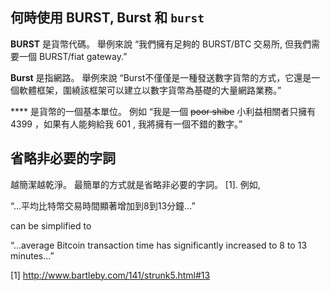 <languages/>

何時使用 BURST, Burst 和 `burst`
--------------------------------

**BURST** 是貨幣代碼。 舉例來說 “我們擁有足夠的 BURST/BTC 交易所, 但我們需要一個 BURST/fiat gateway.”

**Burst** 是指網路。 舉例來說 “Burst不僅僅是一種發送數字貨幣的方式，它還是一個軟體框架，圍繞該框架可以建立以數字貨幣為基礎的大量網路業務。”

**** 是貨幣的一個基本單位。 例如 “我是一個 ~~poor shibe~~ 小利益相關者只擁有4399 ，如果有人能夠給我 601 , 我將擁有一個不錯的數字。”

省略非必要的字詞
----------------

越簡潔越乾淨。 最簡單的方式就是省略非必要的字詞。 [1]. 例如,

“...平均比特幣交易時間顯著增加到8到13分鐘...”

can be simplified to

“...average Bitcoin transaction time has significantly increased to 8 to 13 minutes...”

<references/>

[1] <http://www.bartleby.com/141/strunk5.html#13>
